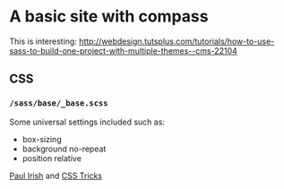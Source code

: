 # A basic site with compass


This is interesting: http://webdesign.tutsplus.com/tutorials/how-to-use-sass-to-build-one-project-with-multiple-themes--cms-22104

## CSS

### `/sass/base/_base.scss`

Some universal settings included such as:

- box-sizing
- background no-repeat
- position relative

[Paul Irish](http://www.paulirish.com/2012/box-sizing-border-box-ftw/) and [CSS Tricks](http://css-tricks.com/things-it-might-be-funuseful-to-try-the-universal-selector-on/)